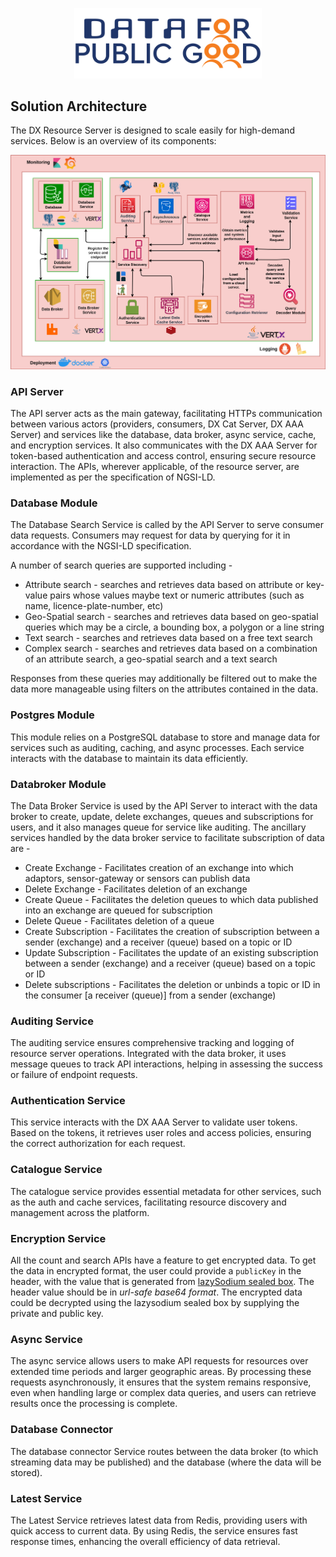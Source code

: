<p align="center">
<img src="./cdpg.png" width="300">
</p>


## Solution Architecture

The DX Resource Server is designed to scale easily for high-demand services. Below is an overview of its components:
<p align="center">
<img src="./RS-Sol-Architecture.png">
</p>

### API Server
The API server acts as the main gateway, facilitating
HTTPs communication between various actors (providers, consumers, DX Cat Server, DX AAA Server) 
and services like the database, data broker, async service, cache, and encryption services. 
It also communicates with the DX AAA Server for token-based authentication and access control, ensuring secure resource interaction.
The APIs, wherever applicable, of the resource server, are implemented as per the specification of NGSI-LD.

### Database Module
The Database Search Service is called by the API Server to serve consumer data requests. Consumers may request for data by querying for it in accordance with the NGSI-LD specification.

A number of search queries are supported including -
- Attribute search - searches and retrieves data based on attribute or key-value pairs whose values maybe text or numeric attributes (such as name, licence-plate-number, etc)
- Geo-Spatial search - searches and retrieves data based on geo-spatial queries which may be a circle, a bounding box, a polygon or a line string
- Text search -  searches and retrieves data based on a free text search
- Complex search - searches and retrieves data based on a combination of an attribute search, a geo-spatial search and a text search

Responses from these queries may additionally be filtered out to make the data more manageable using filters on the attributes contained in the data.


### Postgres Module
This module relies on a PostgreSQL database to store and manage data for services such as auditing, caching, and async processes. Each service interacts with the database to maintain its data efficiently.

### Databroker Module
The Data Broker Service is used by the API Server to interact with the data broker to create, update, delete exchanges, queues and subscriptions for users, and it also manages queue for service like auditing.
The ancillary services handled by the data broker service to facilitate subscription of data are -
- Create Exchange - Facilitates creation of an exchange into which adaptors, sensor-gateway or sensors can publish data
- Delete Exchange - Facilitates deletion of an exchange
- Create Queue - Facilitates the deletion queues to which data published into an exchange are queued for subscription
- Delete Queue - Facilitates deletion of a queue
- Create Subscription - Facilitates the creation of subscription between a sender (exchange) and a receiver (queue) based on a topic or ID
- Update Subscription - Facilitates the update of an existing subscription between a sender (exchange) and a receiver (queue) based on a topic or ID
- Delete subscriptions - Facilitates the deletion or unbinds a topic or ID in the consumer [a receiver (queue)] from a sender (exchange)


### Auditing Service
The auditing service ensures comprehensive tracking and logging of resource server operations. Integrated with the data broker, it uses message queues to track API interactions, helping in assessing the success or failure of endpoint requests.

### Authentication Service
This service interacts with the DX AAA Server to validate user tokens. Based on the tokens, it retrieves user roles and access policies, ensuring the correct authorization for each request.

### Catalogue Service
The catalogue service provides essential metadata for other services, such as the auth and cache services, facilitating resource discovery and management across the platform.

### Encryption Service
All the count and search APIs have a feature to get encrypted data.
To get the data in encrypted format, the user could provide a `publicKey` in the header, with the value that is generated from [lazySodium sealed box](https://github.com/terl/lazysodium-java/wiki/Getting-started).
The header value should be in _url-safe base64 format_.
The encrypted data could be decrypted using the lazysodium sealed box by supplying the private and public key.

### Async Service
The async service allows users to make API requests for resources over extended time periods and larger geographic areas. By processing these requests asynchronously, it ensures that the system remains responsive, even when handling large or complex data queries, and users can retrieve results once the processing is complete.

### Database Connector
The database connector Service routes between the data broker (to which streaming data may be published) and the database (where the data will be stored).

### Latest Service
The Latest Service retrieves latest data from Redis, providing users with quick access to current data. By using Redis, the service ensures fast response times, enhancing the overall efficiency of data retrieval.